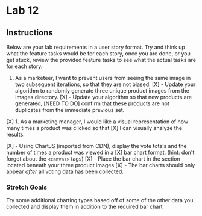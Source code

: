 # Lab 12
## Instructions

Below are your lab requirements in a user story format. Try and think up what the feature tasks would be for each story, once you are done, or you get stuck, review the provided feature tasks to see what the actual tasks are for each story.

1. As a marketeer, I want to prevent users from seeing the same image in two subsequent iterations, so that they are not biased.
  [X]  - Update your algorithm to randomly generate three unique product images from the images directory.
  [X] - Update your algorithm so that new products are generated, 
  [NEED TO DO] confirm that these products are not duplicates from the immediate previous set.

  [X] 1. As a marketing manager, I would like a visual representation of how many times a product was clicked so that [X] I can visually analyze the results.

  [X] - Using ChartJS (imported from CDN), display the vote totals and the number of times a product was viewed in a [X] bar chart format. (hint: don't forget about the `<canvas>` tags)
  [X] - Place the bar chart in the section located beneath your three product images
  [X] - The bar charts should only appear *after* all voting data has been collected.

### Stretch Goals

 Try some additional charting types based off of some of the other data you collected and display them in addition to the required bar chart